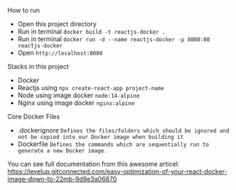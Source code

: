How to run
- Open this project directory
- Run in terminal `docker build -t reactjs-docker .`
- Run in terminal `docker run -d --name reactjs-docker -p 8080:80 reactjs-docker`
- Open `http://localhost:8080`

Stacks in this project
- Docker
- Reactjs using `npx create-react-app project-name`
- Node using image docker `node:14-alpine`
- Nginx using image docker `nginx:alpine`

Core Docker Files
- .dockerignore `Defines the files/folders which should be ignored and not be copied into our Docker image when building it`
- Dockerfile `Defines the commands which are sequentially run to generate a new Docker image.`

You can see full documentation from this awesome articel:
https://levelup.gitconnected.com/easy-optimization-of-your-react-docker-image-down-to-22mb-9d9e3a06870